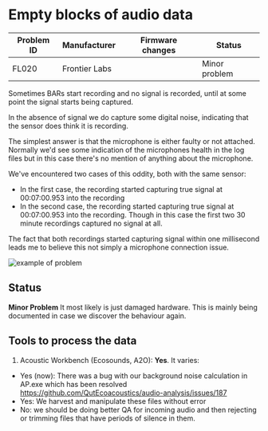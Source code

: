 # Empty blocks of audio data

|Problem ID | Manufacturer | Firmware changes | Status              |
|-----------|--------------|------------------|---------------------|
|FL020         |Frontier Labs |                  |   Minor problem     |



Sometimes BARs start recording and no signal is recorded, until at some point
the signal starts being captured.

In the absence of signal we do capture some digital noise, indicating that the
sensor does think it is recording.

The simplest answer is that the microphone is either faulty or not attached.
Normally we'd see some indication of the microphones health in the log files but
in this case there's no mention of anything about the microphone. 

We've encountered two cases of this oddity, both with the same sensor:
- In the first case, the recording started capturing true
signal at 00:07:00.953 into the recording
- In the second case, the recording started capturing true
signal at 00:07:00.953 into the recording. Though in this case the first two 30
minute recordings captured no signal at all.

The fact that both recordings started capturing signal within one millisecond
leads me to believe this not simply a microphone connection issue.

![example of problem](https://github.com/ecoacoustics/known-problems/tree/main/media/BARs_weird_signal.png)

## Status
**Minor Problem** It most likely is just damaged hardware. This is mainly being
documented in case we discover the behaviour again.

## Tools to process the data
1. Acoustic Workbench (Ecosounds, A2O): **Yes**. It varies:

-   Yes (now): There was a bug with our background noise calculation in AP.exe
    which has been resolved <https://github.com/QutEcoacoustics/audio-analysis/issues/187>
-   Yes: We harvest and manipulate these files without error
-   No: we should be doing better QA for incoming audio and then rejecting or
    trimming files that have periods of silence in them.